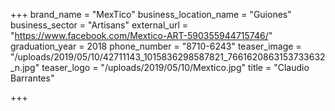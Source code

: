 +++
brand_name = "MexTico"
business_location_name = "Guiones"
business_sector = "Artisans"
external_url = "https://www.facebook.com/Mextico-ART-590355944715746/"
graduation_year = 2018
phone_number = "8710-6243"
teaser_image = "/uploads/2019/05/10/42711143_1015836298587821_7661620863153733632_n.jpg"
teaser_logo = "/uploads/2019/05/10/Mextico.jpg"
title = "Claudio Barrantes"

+++
